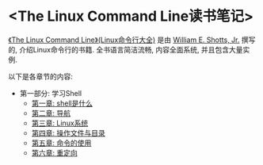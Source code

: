 # <The Linux Command Line读书笔记> #

[《The Linux Command Line》(Linux命令行大全)](https://book.douban.com/subject/6806862/) 是由 [William E. Shotts, Jr.](http://www.oreilly.com/pub/au/4962) 撰写的, 介绍Linux命令行的书籍. 全书语言简洁流畅, 内容全面系统, 并且包含大量实例.

以下是各章节的内容:

- 第一部分: 学习Shell
    - [第一章: shell是什么](https://github.com/lsytj0413/practice/blob/master/linux/TheLinuxCommandLine/chapter01.md)
    - [第二章: 导航](https://github.com/lsytj0413/practice/blob/master/linux/TheLinuxCommandLine/chapter02.md)
    - [第三章: Linux系统](https://github.com/lsytj0413/practice/blob/master/linux/TheLinuxCommandLine/chapter03.md)
    - [第四章: 操作文件与目录](https://github.com/lsytj0413/practice/blob/master/linux/TheLinuxCommandLine/chapter04.md)
    - [第五章: 命令的使用](https://github.com/lsytj0413/practice/blob/master/linux/TheLinuxCommandLine/chapter05.md)
    - [第六章: 重定向](https://github.com/lsytj0413/practice/blob/master/linux/TheLinuxCommandLine/chapter06.md)

